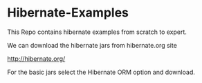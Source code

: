 # Hibernate-Examples
This Repo contains hibernate examples from scratch to expert.

We can download the hibernate jars from hibernate.org site

http://hibernate.org/

For the basic jars select the Hibernate ORM option and download.
